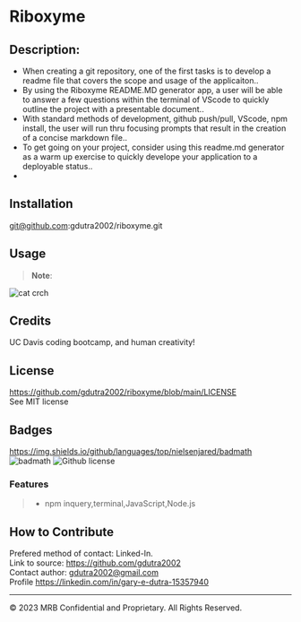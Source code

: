 # Riboxyme

## Description:  
* When creating a git repository, one of the first tasks is to develop a readme file that covers the scope and usage of the applicaiton..
* By using the Riboxyme README.MD generator app, a user will be able to answer a few questions within the terminal of VScode to quickly outline the project with a presentable document..
* With standard methods of development, github push/pull, VScode, npm install, the user will run thru focusing prompts that result in the creation of a concise markdown file..
* To get going on your project, consider using this readme.md generator as a warm up exercise to quickly develope your application to a deployable status..
* 

## Installation

git@github.com:gdutra2002/riboxyme.git

## Usage
>
> **Note**:

![cat crch](develop/utils/screenshot.png)

## Credits
UC Davis coding bootcamp, and human creativity!

## License
https://github.com/gdutra2002/riboxyme/blob/main/LICENSE   <br>
See MIT license


## Badges
https://img.shields.io/github/languages/top/nielsenjared/badmath
![badmath](https://img.shields.io/github/languages/top/nielsenjared/badmath)
![Github license](https://img.shields.io/badge/license-MIT-pink.svg)

### Features
>
>* npm inquery,terminal,JavaScript,Node.js
>

## How to Contribute
Prefered method of contact: Linked-In.  <br>
Link to source:
https://github.com/gdutra2002    <br>
Contact author:
gdutra2002@gmail.com   <br>
Profile
https://linkedin.com/in/gary-e-dutra-15357940

---
© 2023 MRB Confidential and Proprietary. All Rights Reserved.

